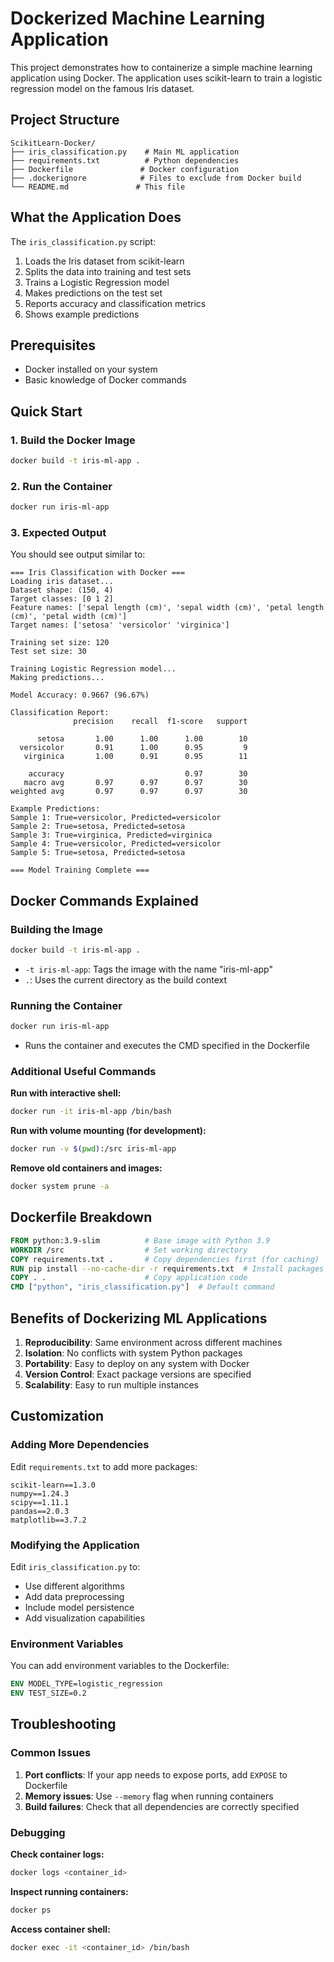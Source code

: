 # Dockerized Machine Learning Application

This project demonstrates how to containerize a simple machine learning application using Docker. The application uses scikit-learn to train a logistic regression model on the famous Iris dataset.

## Project Structure

```
ScikitLearn-Docker/
├── iris_classification.py    # Main ML application
├── requirements.txt          # Python dependencies
├── Dockerfile               # Docker configuration
├── .dockerignore            # Files to exclude from Docker build
└── README.md               # This file
```

## What the Application Does

The `iris_classification.py` script:
1. Loads the Iris dataset from scikit-learn
2. Splits the data into training and test sets
3. Trains a Logistic Regression model
4. Makes predictions on the test set
5. Reports accuracy and classification metrics
6. Shows example predictions

## Prerequisites

- Docker installed on your system
- Basic knowledge of Docker commands

## Quick Start

### 1. Build the Docker Image

```bash
docker build -t iris-ml-app .
```

### 2. Run the Container

```bash
docker run iris-ml-app
```

### 3. Expected Output

You should see output similar to:

```
=== Iris Classification with Docker ===
Loading iris dataset...
Dataset shape: (150, 4)
Target classes: [0 1 2]
Feature names: ['sepal length (cm)', 'sepal width (cm)', 'petal length (cm)', 'petal width (cm)']
Target names: ['setosa' 'versicolor' 'virginica']

Training set size: 120
Test set size: 30

Training Logistic Regression model...
Making predictions...

Model Accuracy: 0.9667 (96.67%)

Classification Report:
              precision    recall  f1-score   support

      setosa       1.00      1.00      1.00        10
  versicolor       0.91      1.00      0.95         9
   virginica       1.00      0.91      0.95        11

    accuracy                           0.97        30
   macro avg       0.97      0.97      0.97        30
weighted avg       0.97      0.97      0.97        30

Example Predictions:
Sample 1: True=versicolor, Predicted=versicolor
Sample 2: True=setosa, Predicted=setosa
Sample 3: True=virginica, Predicted=virginica
Sample 4: True=versicolor, Predicted=versicolor
Sample 5: True=setosa, Predicted=setosa

=== Model Training Complete ===
```

## Docker Commands Explained

### Building the Image
```bash
docker build -t iris-ml-app .
```
- `-t iris-ml-app`: Tags the image with the name "iris-ml-app"
- `.`: Uses the current directory as the build context

### Running the Container
```bash
docker run iris-ml-app
```
- Runs the container and executes the CMD specified in the Dockerfile

### Additional Useful Commands

**Run with interactive shell:**
```bash
docker run -it iris-ml-app /bin/bash
```

**Run with volume mounting (for development):**
```bash
docker run -v $(pwd):/src iris-ml-app
```

**Remove old containers and images:**
```bash
docker system prune -a
```

## Dockerfile Breakdown

```dockerfile
FROM python:3.9-slim          # Base image with Python 3.9
WORKDIR /src                  # Set working directory
COPY requirements.txt .       # Copy dependencies first (for caching)
RUN pip install --no-cache-dir -r requirements.txt  # Install packages
COPY . .                      # Copy application code
CMD ["python", "iris_classification.py"]  # Default command
```

## Benefits of Dockerizing ML Applications

1. **Reproducibility**: Same environment across different machines
2. **Isolation**: No conflicts with system Python packages
3. **Portability**: Easy to deploy on any system with Docker
4. **Version Control**: Exact package versions are specified
5. **Scalability**: Easy to run multiple instances

## Customization

### Adding More Dependencies
Edit `requirements.txt` to add more packages:
```
scikit-learn==1.3.0
numpy==1.24.3
scipy==1.11.1
pandas==2.0.3
matplotlib==3.7.2
```

### Modifying the Application
Edit `iris_classification.py` to:
- Use different algorithms
- Add data preprocessing
- Include model persistence
- Add visualization capabilities

### Environment Variables
You can add environment variables to the Dockerfile:
```dockerfile
ENV MODEL_TYPE=logistic_regression
ENV TEST_SIZE=0.2
```

## Troubleshooting

### Common Issues

1. **Port conflicts**: If your app needs to expose ports, add `EXPOSE` to Dockerfile
2. **Memory issues**: Use `--memory` flag when running containers
3. **Build failures**: Check that all dependencies are correctly specified

### Debugging

**Check container logs:**
```bash
docker logs <container_id>
```

**Inspect running containers:**
```bash
docker ps
```

**Access container shell:**
```bash
docker exec -it <container_id> /bin/bash
```